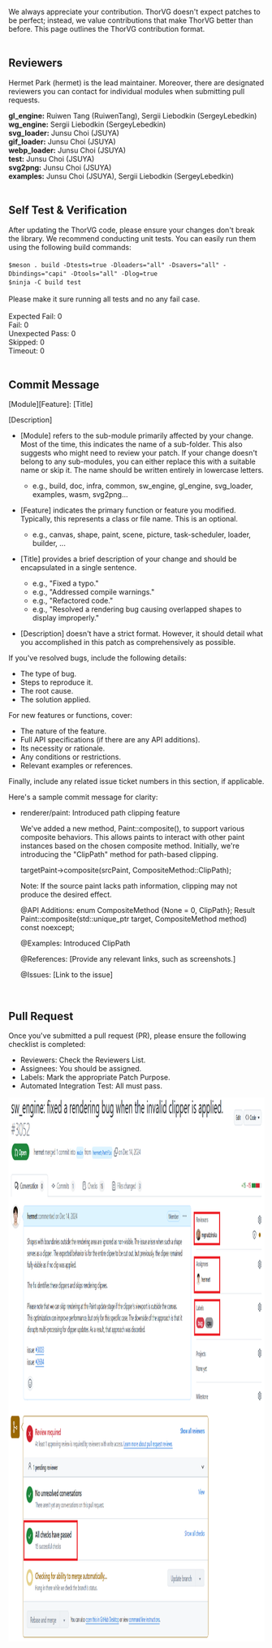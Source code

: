 We always appreciate your contribution. ThorVG doesn't expect patches to be perfect; instead, we value contributions that make ThorVG better than before. This page outlines the ThorVG contribution format.<br />
<br />
## Reviewers
Hermet Park (hermet) is the lead maintainer. Moreover, there are designated reviewers you can contact for individual modules when submitting pull requests.

<b>gl_engine:</b> Ruiwen Tang (RuiwenTang), Sergii Liebodkin (SergeyLebedkin) <br />
<b>wg_engine:</b> Sergii Liebodkin (SergeyLebedkin) <br />
<b>svg_loader:</b> Junsu Choi (JSUYA) <br />
<b>gif_loader:</b> Junsu Choi (JSUYA) <br />
<b>webp_loader:</b> Junsu Choi (JSUYA) <br />
<b>test:</b> Junsu Choi (JSUYA) <br />
<b>svg2png:</b> Junsu Choi (JSUYA) <br />
<b>examples:</b> Junsu Choi (JSUYA), Sergii Liebodkin (SergeyLebedkin) <br />
<br />

## Self Test & Verification
After updating the ThorVG code, please ensure your changes don't break the library. We recommend conducting unit tests. You can easily run them using the following build commands: <br />
<br/>
`
$meson . build -Dtests=true -Dloaders="all" -Dsavers="all" -Dbindings="capi" -Dtools="all" -Dlog=true
`
<br />
`
$ninja -C build test
`
<br/>
<br/>
Please make it sure running all tests and no any fail case.<br/>
<br/>
Expected Fail:      0<br/>
Fail:               0<br/>
Unexpected Pass:    0<br/>
Skipped:            0<br/>
Timeout:            0<br/>
<br/>
## Commit Message
[Module][Feature]: [Title]

[Description]

- [Module] refers to the sub-module primarily affected by your change. Most of the time, this indicates the name of a sub-folder.
This also suggests who might need to review your patch.
If your change doesn't belong to any sub-modules, you can either replace this with a suitable name or skip it.
The name should be written entirely in lowercase letters.
  - e.g., build, doc, infra, common, sw_engine, gl_engine, svg_loader, examples, wasm, svg2png...

- [Feature] indicates the primary function or feature you modified. Typically, this represents a class or file name.
This is an optional.
  - e.g., canvas, shape, paint, scene, picture, task-scheduler, loader, builder, ...

- [Title] provides a brief description of your change and should be encapsulated in a single sentence.
  - e.g., "Fixed a typo."
  - e.g., "Addressed compile warnings."
  - e.g., "Refactored code."
  - e.g., "Resolved a rendering bug causing overlapped shapes to display improperly."

- [Description] doesn't have a strict format. However, it should detail what you accomplished in this patch as comprehensively as possible.

 If you've resolved bugs, include the following details:
  - The type of bug.
  - Steps to reproduce it.
  - The root cause.
  - The solution applied.

  For new features or functions, cover:
  - The nature of the feature.
  - Full API specifications (if there are any API additions).
  - Its necessity or rationale.
  - Any conditions or restrictions.
  - Relevant examples or references.

 Finally, include any related issue ticket numbers in this section, if applicable.


Here's a sample commit message for clarity:

- renderer/paint: Introduced path clipping feature

  We've added a new method, Paint::composite(), to support various composite behaviors. This allows paints to interact with other paint instances based on the chosen composite method. Initially, we're introducing the "ClipPath" method for path-based clipping.

  targetPaint->composite(srcPaint, CompositeMethod::ClipPath);

  Note: If the source paint lacks path information, clipping may not produce the desired effect.

  @API Additions:
  enum CompositeMethod {None = 0, ClipPath};
  Result Paint::composite(std::unique_ptr<Paint> target, CompositeMethod method) const noexcept;

  @Examples: Introduced ClipPath

  @References: [Provide any relevant links, such as screenshots.]

  @Issues: [Link to the issue]
<br />

## Pull Request

Once you've submitted a pull request (PR), please ensure the following checklist is completed:
- Reviewers: Check the Reviewers List.
- Assignees: You should be assigned.
- Labels: Mark the appropriate Patch Purpose.
- Automated Integration Test: All must pass.
<p align="center"><img width="1000" height="1072" src="https://github.com/thorvg/thorvg/blob/main/res/contribution.png"></p>
